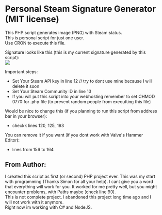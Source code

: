 # Personal Steam Signature Generator (MIT license)
This PHP script generates image (PNG) with Steam status.  
This is personal script for just one user.  
Use CRON to execute this file.  

Signature looks like this (this is my current signature generated by this script):  
![](https://av.execute.run/sig/sig.png)

Important steps:  
- Set Your Steam API key in line 12 // try to dont use mine because I will delete it soon
- Set Your Steam Community ID in line 13
- If you will put this script into your webhosting remember to set CHMOD 0770 for .php file (to prevent random people from executting this file)  

Would be nice to change this (if you planning to run this script from address bar in your browser):
- checkk lines 120, 125, 193

You can remove it if you want (if you dont work with Valve's Hammer Editor):
- lines from 156 to 164

## From Author:
I created this script as first (or second) PHP project ever. This was my start with programming (Thanks Simon for all your help). I cant give you a word that everything will work for you. It worked for me pretty well, but you might encounter problems, with Paths maybe (check line 90).  
This is not complete project. I abandoned this project long time ago and I will not work with it anymore.  
Right now im working with C# and NodeJS.
